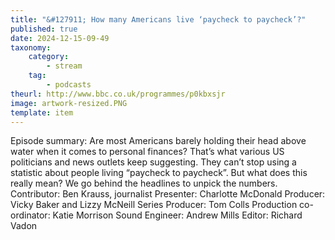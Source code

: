 ```yaml
---
title: "&#127911; How many Americans live ‘paycheck to paycheck’?"
published: true
date: 2024-12-15-09-49
taxonomy:
    category:
        - stream
    tag:
        - podcasts
theurl: http://www.bbc.co.uk/programmes/p0kbxsjr
image: artwork-resized.PNG
template: item
---
```


Episode summary: Are most Americans barely holding their head above water when it comes to personal finances? That&rsquo;s what various US politicians and news outlets keep suggesting. They can&rsquo;t stop using a statistic about people living &ldquo;paycheck to paycheck&rdquo;. But what does this really mean? We go behind the headlines to unpick the numbers. Contributor: Ben Krauss, journalist Presenter: Charlotte McDonald Producer: Vicky Baker and Lizzy McNeill Series Producer: Tom Colls Production co-ordinator: Katie Morrison Sound Engineer: Andrew Mills Editor: Richard Vadon
